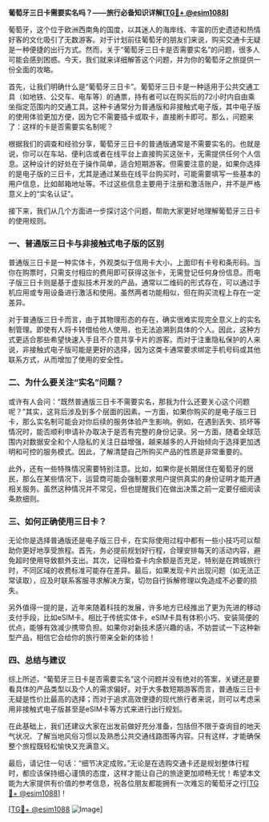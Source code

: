 **葡萄牙三日卡需要实名吗？——旅行必备知识详解[[TG💪+ @esim1088](https://t.me/s/esim1088)]**

葡萄牙，这个位于欧洲西南角的国度，以其迷人的海岸线、丰富的历史遗迹和热情好客的文化吸引了无数游客。对于计划前往葡萄牙的朋友们来说，购买交通卡无疑是一种便捷的出行方式。然而，关于“葡萄牙三日卡是否需要实名”的问题，很多人可能会感到困惑。今天，我们就来详细解答这个问题，并为你的葡萄牙之旅提供一份全面的攻略。

首先，让我们明确什么是“葡萄牙三日卡”。葡萄牙三日卡是一种适用于公共交通工具（如地铁、公交车、电车等）的通票，持有者可以在购买后的72小时内自由乘坐指定范围内的交通工具。这种卡通常分为普通版和非接触式电子版，其中电子版的使用体验更加方便，因为它不需要插卡或取卡，直接刷卡即可。那么，问题来了：这样的卡是否需要实名制呢？

根据我们的调查和经验分享，葡萄牙三日卡的普通版通常是不需要实名的。也就是说，你可以在车站、便利店或者在线平台上直接购买这张卡，无需提供任何个人信息。这种设计的好处在于操作简单，适合短期游客。但需要注意的是，如果你选择的是电子版的三日卡，尤其是通过某些在线平台购买时，可能需要填写一些基本的用户信息，比如邮箱地址等。不过这些信息主要用于注册和激活账户，并不是严格意义上的“实名认证”。

接下来，我们从几个方面进一步探讨这个问题，帮助大家更好地理解葡萄牙三日卡的使用规则。

### **一、普通版三日卡与非接触式电子版的区别**
普通版三日卡是一种实体卡，外观类似于信用卡大小，上面印有卡号和条形码。当你在购票时，只需支付相应的费用即可获得这张卡，无需登记任何身份信息。而电子版三日卡则是基于虚拟技术开发的产品，通常以二维码的形式存在，可以通过手机应用或专用设备进行激活和使用。虽然两者功能相似，但在购买流程上存在一定差异。

对于普通版三日卡而言，由于其物理形态的存在，确实很难实现完全意义上的实名制管理。即使有人将卡转借给他人使用，也无法追溯到具体的个人。因此，这种方式更适合那些希望快速入手且不介意共享卡片的游客。而对于注重隐私保护的人来说，非接触式电子版可能是更好的选择，因为这类卡通常要求绑定手机号码或其他联系方式，从而增加了使用的安全性。

### **二、为什么要关注“实名”问题？**
或许有人会问：“既然普通版三日卡不需要实名，那我为什么还要关心这个问题呢？”其实，这背后涉及到多个层面的因素。一方面，如果你购买的是电子版三日卡，那么实名制可能会对你后续的服务体验产生影响。例如，在遇到丢失、损坏等情况时，能否顺利申请补办取决于是否有完整的身份记录。另一方面，随着全球范围内对数据安全和个人隐私的关注日益增强，越来越多的人开始倾向于选择更加透明和可控的服务模式。因此，了解清楚自己所购买产品的性质是非常重要的。

此外，还有一些特殊情况需要特别注意。比如，如果你是长期居住在葡萄牙的居民，那么在某些情况下，运营商可能会强制要求用户提供真实的身份证明才能开通相关服务。虽然这种情况并不常见，但也提醒我们在做出决策之前一定要仔细阅读条款细则。

### **三、如何正确使用三日卡？**
无论你是选择普通版还是电子版三日卡，在实际使用过程中都有一些小技巧可以帮助你更好地享受旅程。首先，务必提前规划好行程，合理安排每天的活动内容，避免超时使用导致额外支出。其次，记得检查卡内余额是否充足，特别是在跨城旅行时，不同区域的收费标准可能存在差异。最后，如果发现卡片出现问题（如无法正常读取），应及时联系客服寻求解决方案，切勿自行拆解修理以免造成不必要的损失。

另外值得一提的是，近年来随着科技的发展，许多地方已经推出了更为先进的移动支付手段，比如eSIM卡。相比于传统实体卡，eSIM卡具有体积小巧、安装简便的优点，能够有效减少携带负担。如果你对新技术感兴趣的话，不妨尝试一下这种新型产品，相信它会给你的旅行带来全新的体验！

### **四、总结与建议**
综上所述，“葡萄牙三日卡是否需要实名”这个问题并没有绝对的答案，关键还是要看具体的产品类型以及个人的需求偏好。对于大多数短期游客而言，普通版三日卡无疑是性价比最高的选择；而对于追求高效便捷的现代旅行者来说，则可以考虑采用非接触式电子版甚至是eSIM卡等方式来进行出行规划。

在此基础上，我们还建议大家在出发前做好充分准备，包括但不限于查询目的地天气状况、了解当地风俗习惯以及熟悉公共交通线路图等内容。只有这样，才能确保整个旅程既轻松愉快又充满意义。

最后，请记住一句话：“细节决定成败。”无论是在选购交通卡还是规划整体行程时，都应该保持细心谨慎的态度，这样才能让自己的旅途更加顺畅无忧！希望本文能为大家提供有价值的参考信息，祝各位朋友都能拥有一次难忘的葡萄牙之行[[TG💪+ @esim1088](https://t.me/s/esim1088)]！

[[TG💪+ @esim1088](https://t.me/s/esim1088) ![Image](https://i.postimg.cc/4NQfJmqS/Snipaste-2025-05-13-00-14-12.png)]